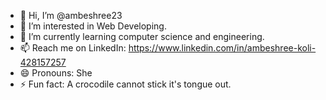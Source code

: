 - 👋 Hi, I’m @ambeshree23
- 👀 I’m interested in  Web Developing.
- 🌱 I’m currently learning  computer science and engineering.
- 📫 Reach me on LinkedIn: https://www.linkedin.com/in/ambeshree-koli-428157257
- 😄 Pronouns: She
- ⚡ Fun fact: A crocodile cannot stick it's tongue out.

<!---
ambeshree23/ambeshree23 is a ✨ special ✨ repository because its `README.md` (this file) appears on your GitHub profile.
You can click the Preview link to take a look at your changes.
--->
